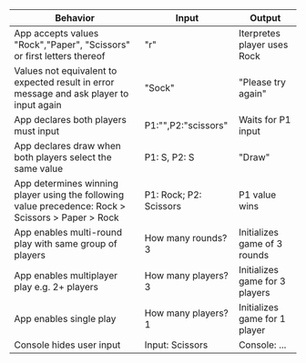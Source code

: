 |Behavior|Input|Output|
|----|------|-----|
|App accepts values "Rock","Paper", "Scissors" or first letters thereof |"r"| Iterpretes player uses Rock|
|Values not equivalent to expected result in error message  and ask player to input again | "Sock" | "Please try again"|
|App declares both players must input|P1:"",P2:"scissors"|Waits for P1 input|
|App declares draw when both players select the  same value|P1: S, P2: S |"Draw"|
|App determines winning player using the following value precedence: Rock > Scissors > Paper > Rock |P1: Rock; P2: Scissors | P1 value wins |
|App enables multi-round play with same group of players | How many rounds? 3 | Initializes game of 3 rounds |
|App enables multiplayer play e.g. 2+ players | How many players? 3 |Initializes game for 3 players|
|App enables single play | How many players? 1 |Initializes game for 1 player|
|Console hides user input| Input: Scissors| Console: ...|